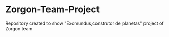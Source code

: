 # Zorgon-Team-Project
Repository created to show "Exomundus,construtor de planetas" project of Zorgon team
